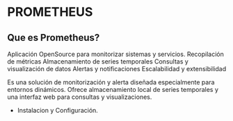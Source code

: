 # PROMETHEUS  
## Que es Prometheus?
Aplicación OpenSource para monitorizar sistemas y servicios.
Recopilación de métricas
Almacenamiento de series temporales
Consultas y visualización de datos
Alertas y notificaciones
Escalabilidad y extensibilidad

Es una solución de monitorización y alerta diseñada especialmente
para entornos dinámicos. Ofrece almacenamiento local de series temporales y
una interfaz web para consultas y visualizaciones.



- Instalacion y Configuración.
